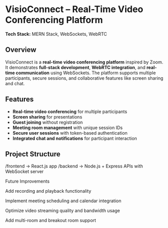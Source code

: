 # VisioConnect – Real-Time Video Conferencing Platform

**Tech Stack:** MERN Stack, WebSockets, WebRTC

## Overview
VisioConnect is a **real-time video conferencing platform** inspired by Zoom. It demonstrates **full-stack development**, **WebRTC integration**, and **real-time communication** using WebSockets. The platform supports multiple participants, secure sessions, and collaborative features like screen sharing and chat.

## Features
- **Real-time video conferencing** for multiple participants
- **Screen sharing** for presentations
- **Guest joining** without registration
- **Meeting room management** with unique session IDs
- **Secure user sessions** with token-based authentication
- **Integrated chat and notifications** for participant interaction

## Project Structure
/frontend → React.js app
/backend → Node.js + Express APIs with WebSocket server

Future Improvements

Add recording and playback functionality

Implement meeting scheduling and calendar integration

Optimize video streaming quality and bandwidth usage

Add multi-room and breakout room support
